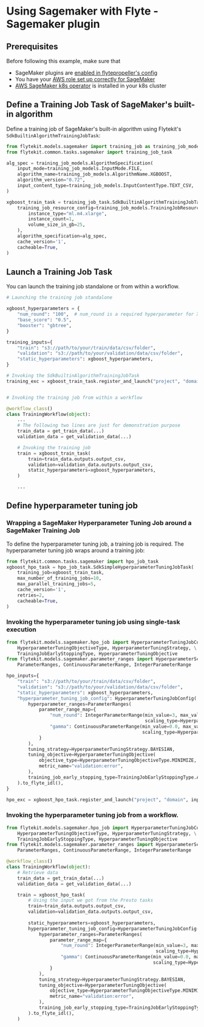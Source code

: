 # Using Sagemaker with Flyte - Sagemaker plugin

## Prerequisites
Before following this example, make sure that 
- SageMaker plugins are [enabled in flytepropeller's config](https://github.com/lyft/flytepropeller/blob/f9819ab2f4ff817ce5f8b8bb55a837cf0aeaf229/config.yaml#L35-L36)
- You have your [AWS role set up correctly for SageMaker](https://docs.aws.amazon.com/sagemaker/latest/dg/sagemaker-roles.html#sagemaker-roles-amazonsagemakerfullaccess-policy)
- [AWS SageMaker k8s operator](https://github.com/aws/amazon-sagemaker-operator-for-k8s) is installed in your k8s cluster


## Define a Training Job Task of SageMaker's built-in algorithm

Define a training job of SageMaker's built-in algorithm using Flytekit's `SdkBuiltinAlgorithmTrainingJobTask`:

```python
from flytekit.models.sagemaker import training_job as training_job_models
from flytekit.common.tasks.sagemaker import training_job_task

alg_spec = training_job_models.AlgorithmSpecification(
    input_mode=training_job_models.InputMode.FILE,
    algorithm_name=training_job_models.AlgorithmName.XGBOOST,
    algorithm_version="0.72",
    input_content_type=training_job_models.InputContentType.TEXT_CSV,
)

xgboost_train_task = training_job_task.SdkBuiltinAlgorithmTrainingJobTask(
    training_job_resource_config=training_job_models.TrainingJobResourceConfig(
        instance_type="ml.m4.xlarge",
        instance_count=1,
        volume_size_in_gb=25,
    ),
    algorithm_specification=alg_spec,
    cache_version='1',
    cacheable=True,
)
```
## Launch a Training Job Task
You can launch the training job standalone or from within a workflow.

```python
# Launching the training job standalone

xgboost_hyperparameters = {
    "num_round": "100",  # num_round is a required hyperparameter for XGBoost
    "base_score": "0.5",  
    "booster": "gbtree",  
}

training_inputs={
    "train": "s3://path/to/your/train/data/csv/folder",
    "validation": "s3://path/to/your/validation/data/csv/folder",
    "static_hyperparameters": xgboost_hyperparameters,
}

# Invoking the SdkBuiltinAlgorithmTrainingJobTask
training_exc = xgboost_train_task.register_and_launch("project", "domain", inputs=training_inputs)


# Invoking the training job from within a workflow

@workflow_class()
class TrainingWorkflow(object):
    ... 
    # The following two lines are just for demonstration purpose
    train_data = get_train_data(...)    
    validation_data = get_validation_data(...)

    # Invoking the training job 
    train = xgboost_train_task(
        train=train_data.outputs.output_csv,
        validation=validation_data.outputs.output_csv,
        static_hyperparameters=xgboost_hyperparameters,
    )

    ...
```

## Define hyperparameter tuning job 

### Wrapping a SageMaker Hyperparameter Tuning Job around a SageMaker Training Job

To define the hyperparameter tuning job, a training job is required.
The hyperparameter tuning job wraps around a training job:

```python
from flytekit.common.tasks.sagemaker import hpo_job_task
xgboost_hpo_task = hpo_job_task.SdkSimpleHyperparameterTuningJobTask(
    training_job=xgboost_train_task,
    max_number_of_training_jobs=10,
    max_parallel_training_jobs=5,
    cache_version='1',
    retries=2,
    cacheable=True,
)
```

### Invoking the hyperparameter tuning job using single-task execution
```python
from flytekit.models.sagemaker.hpo_job import HyperparameterTuningJobConfig, \
    HyperparameterTuningObjectiveType, HyperparameterTuningStrategy, \
    TrainingJobEarlyStoppingType, HyperparameterTuningObjective
from flytekit.models.sagemaker.parameter_ranges import HyperparameterScalingType, \ 
    ParameterRanges, ContinuousParameterRange, IntegerParameterRange

hpo_inputs={
    "train": "s3://path/to/your/train/data/csv/folder",
    "validation": "s3://path/to/your/validation/data/csv/folder",
    "static_hyperparameters": xgboost_hyperparameters,
    "hyperparameter_tuning_job_config": HyperparameterTuningJobConfig(
        hyperparameter_ranges=ParameterRanges(
            parameter_range_map={
                "num_round": IntegerParameterRange(min_value=3, max_value=10, 
                                                   scaling_type=HyperparameterScalingType.LINEAR),
                "gamma": ContinuousParameterRange(min_value=0.0, max_value=0.3,
                                                  scaling_type=HyperparameterScalingType.LINEAR),
            }
        ),
        tuning_strategy=HyperparameterTuningStrategy.BAYESIAN,
        tuning_objective=HyperparameterTuningObjective(
            objective_type=HyperparameterTuningObjectiveType.MINIMIZE,
            metric_name="validation:error",
        ),
        training_job_early_stopping_type=TrainingJobEarlyStoppingType.AUTO
    ).to_flyte_idl(),
}

hpo_exc = xgboost_hpo_task.register_and_launch("project", "domain", inputs=hpo_inputs)
```

### Invoking the hyperparameter tuning job from a workflow.

```python
from flytekit.models.sagemaker.hpo_job import HyperparameterTuningJobConfig, \
    HyperparameterTuningObjectiveType, HyperparameterTuningStrategy, \
    TrainingJobEarlyStoppingType, HyperparameterTuningObjective
from flytekit.models.sagemaker.parameter_ranges import HyperparameterScalingType, \ 
    ParameterRanges, ContinuousParameterRange, IntegerParameterRange

@workflow_class()
class TrainingWorkflow(object):    
    # Retrieve data
    train_data = get_train_data(...)
    validation_data = get_validation_data(...)

    train = xgboost_hpo_task(
        # Using the input we got from the Presto tasks
        train=train_data.outputs.output_csv,
        validation=validation_data.outputs.output_csv,
        
        static_hyperparameters=xgboost_hyperparameters,
        hyperparameter_tuning_job_config=HyperparameterTuningJobConfig(    
            hyperparameter_ranges=ParameterRanges(
                parameter_range_map={
                    "num_round": IntegerParameterRange(min_value=3, max_value=10, 
                                                       scaling_type=HyperparameterScalingType.LINEAR),
                    "gamma": ContinuousParameterRange(min_value=0.0, max_value=0.3,
                                                      scaling_type=HyperparameterScalingType.LINEAR),
                }
            ),
            tuning_strategy=HyperparameterTuningStrategy.BAYESIAN,
            tuning_objective=HyperparameterTuningObjective(
                objective_type=HyperparameterTuningObjectiveType.MINIMIZE,
                metric_name="validation:error",
            ),
            training_job_early_stopping_type=TrainingJobEarlyStoppingType.AUTO
        ).to_flyte_idl(),
    )
```
